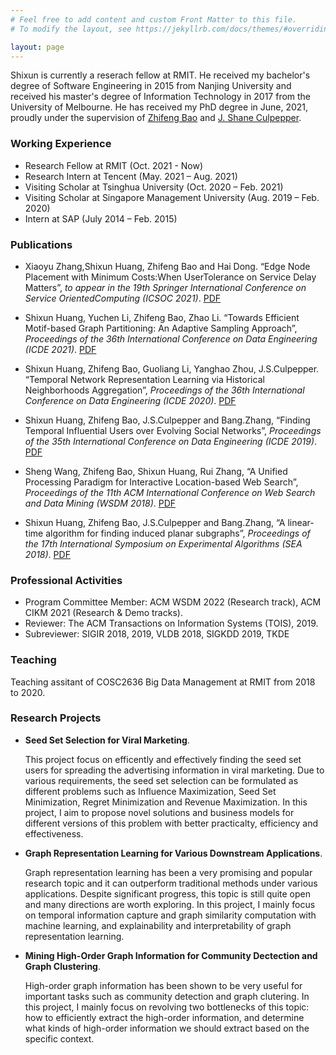 ```yaml
---
# Feel free to add content and custom Front Matter to this file.
# To modify the layout, see https://jekyllrb.com/docs/themes/#overriding-theme-defaults

layout: page
---
```


Shixun is currently a reserach fellow at RMIT. He received my bachelor's degree of Software Engineering in 2015 from Nanjing University and received his master's degree of Information Technology in 2017 from the University of Melbourne. He has received my PhD degree in June, 2021, proudly under the supervision of [Zhifeng Bao][zhifeng] and
[J. Shane Culpepper][pepper].

[zhifeng]: https://baozhifeng.net/
[pepper]: https://culpepper.io

### Working Experience
* Research Fellow at RMIT (Oct. 2021 - Now)
* Research Intern at Tencent (May.  2021 – Aug.  2021)
* Visiting Scholar at Tsinghua University (Oct.  2020 – Feb.  2021)
* Visiting Scholar at Singapore Management University (Aug.  2019 – Feb.  2020)
* Intern at SAP (July 2014 – Feb.  2015)

### Publications

* Xiaoyu Zhang,Shixun Huang, Zhifeng Bao and Hai Dong. “Edge Node Placement with Minimum Costs:When UserTolerance on Service Delay Matters”, *to appear in the 19th Springer International Conference on Service OrientedComputing (ICSOC 2021)*. [PDF](./papers/ICSOC2021.pdf)

* Shixun Huang, Yuchen Li, Zhifeng Bao, Zhao Li. “Towards Efficient Motif-based Graph Partitioning: An Adaptive Sampling Approach”, *Proceedings of the 36th International Conference on Data Engineering (ICDE 2021)*. [PDF](./papers/TR.pdf)

* Shixun Huang, Zhifeng Bao, Guoliang Li, Yanghao Zhou, J.S.Culpepper. “Temporal Network Representation Learning via Historical Neighborhoods Aggregation”, *Proceedings of the 36th International Conference on Data Engineering (ICDE 2020)*. [PDF](./papers/icde2020.pdf)

* Shixun Huang, Zhifeng Bao, J.S.Culpepper and Bang.Zhang, “Finding Temporal Influential Users over Evolving Social Networks”, *Proceedings of the 35th International Conference on Data Engineering (ICDE 2019)*. [PDF](./papers/icde2019.pdf)

* Sheng Wang, Zhifeng Bao, Shixun Huang, Rui Zhang, “A Unified Processing Paradigm for Interactive Location-based Web Search”, *Proceedings of the 11th ACM International Conference on Web Search and Data Mining (WSDM 2018)*. [PDF](./papers/wsdm18.pdf)

* Shixun Huang, Zhifeng Bao, J.S.Culpepper and Bang.Zhang, “A linear-time algorithm for finding induced planar subgraphs”, *Proceedings of the 17th International Symposium on Experimental Algorithms (SEA 2018)*. [PDF](./papers/SEA2018.pdf)

### Professional Activities

* Program Committee Member:  ACM WSDM 2022 (Research track), ACM CIKM 2021 (Research & Demo tracks).
* Reviewer: The ACM Transactions on Information Systems (TOIS), 2019.
* Subreviewer: SIGIR 2018, 2019, VLDB 2018, SIGKDD 2019, TKDE

### Teaching

Teaching assitant of COSC2636 Big Data Management at RMIT from 2018 to 2020.

### Research Projects
* **Seed Set Selection for Viral Marketing**.

    This project focus on efficently and effectively finding the seed set users for spreading the advertising information in viral marketing. Due to various requirements, the seed set selection can be formulated as different problems such as Influence Maximization, Seed Set Minimization, Regret Minimization and Revenue Maximization. In this project, I aim to propose novel solutions and business models for different versions of this problem with better practicalty, efficiency and effectiveness.
    
* **Graph Representation Learning for Various Downstream Applications**.

    Graph representation learning has been a very promising and popular research topic and it can outperform traditional methods under various applications. Despite significant progress, this topic is still quite open and many directions are worth exploring. In this project, I mainly focus on temporal information capture and graph similarity computation with machine learning, and explainability and interpretability of graph representation learning. 

* **Mining High-Order Graph Information for Community Dectection and Graph Clustering**.

    High-order graph information has been shown to be very useful for important tasks such as community detection and graph clutering. In this project, I mainly focus on revolving two bottlenecks of this topic: how to efficiently extract the high-order information, and determine what kinds of high-order information we should extract based on the specific context.
